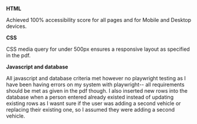 
**HTML**

Achieved 100% accessibility score for all pages and for Mobile and Desktop devices.

**CSS**

CSS media query for under 500px ensures a responsive layout as specified in the pdf.

**Javascript and database**

All javascript and database criteria met however no playwright testing as I have been having errors on my system with playwright-- all requirements should be met as given in the pdf though. I also inserted new rows into the database when a person entered already existed instead of updating existing rows as I wasnt sure if the user was adding a second vehicle or replacing their existing one, so I assumed they were adding a second vehicle. 